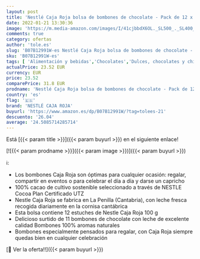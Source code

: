 ```yaml
---
layout: post
title: 'Nestlé Caja Roja bolsa de bombones de chocolate - Pack de 12 x 100g'
date: 2022-01-21 13:30:36
image: 'https://m.media-amazon.com/images/I/41cjbbdX6OL._SL500_._SL400_.jpg'
comments: true
category: ofertas
author: 'tole.es'
slug: 'B07B12991W-es Nestlé Caja Roja bolsa de bombones de chocolate - Pack de...'
sku: 'B07B12991W-es'
tags: [ 'Alimentación y bebidas','Chocolates','Dulces, chocolates y chicles','Paquetes y cajas de chocolate','bombones','nestlé caja roja', ]
actualPrice: 23.52 EUR
currency: EUR
price: 23.52
comparePrice: 31.8 EUR
prodname: 'Nestlé Caja Roja bolsa de bombones de chocolate - Pack de 12 x 100g'
country: 'es'
flag: '🇪🇸'
brand: 'NESTLÉ CAJA ROJA'
buyurl: 'https://www.amazon.es/dp/B07B12991W/?tag=tolees-21'
descuento: '26.04'
average: '24.5085714285714'
---
```


Está [{{< param title >}}]({{< param buyurl >}}) en el siguiente enlace!

[![{{< param prodname >}}]({{< param image >}})]({{< param buyurl >}})

ℹ️:

- Los bombones Caja Roja son óptimas para cualquier ocasión: regalar, compartir en eventos o para celebrar el día a día y darse un capricho
- 100% cacao de cultivo sostenible seleccionado a través de NESTLE Cocoa Plan Certificado UTZ
- Nestle Caja Roja se fabrica en La Penilla (Cantabria), con leche fresca recogida diariamente en la cornisa cantábrica
- Esta bolsa contiene 12 estuches de Nestle Caja Roja 100 g
- Delicioso surtido de 11 bombones de chocolate con leche de excelente calidad Bombones 100% aromas naturales
- Bombones especialmente pensados para regalar, con Caja Roja siempre quedas bien en cualquier celebración

[🛒 Ver la oferta!!]({{< param buyurl >}})

